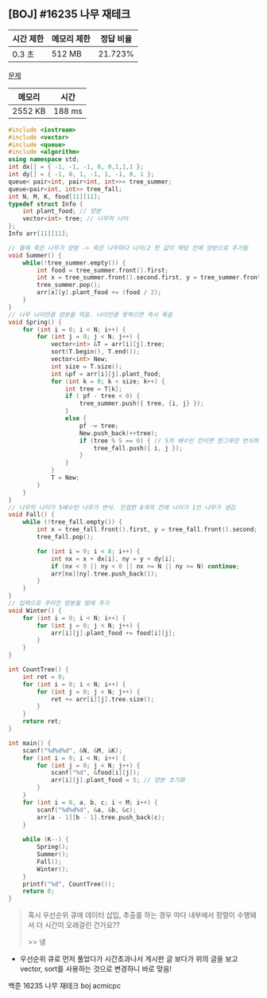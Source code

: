 ## [BOJ] #16235 나무 재테크

| 시간 제한 | 메모리 제한 | 정답 비율 |
| --------- | ----------- | --------- |
| 0.3 초    | 512 MB      | 21.723%   |

[문제](https://www.acmicpc.net/problem/16235)



| 메모리  | 시간   |
| ------- | ------ |
| 2552 KB | 188 ms |

```c++
#include <iostream>
#include <vector>
#include <queue>
#include <algorithm>
using namespace std;
int dx[] = { -1, -1, -1, 0, 0,1,1,1 };
int dy[] = { -1, 0, 1, -1, 1, -1, 0, 1 };
queue< pair<int, pair<int, int>>> tree_summer;
queue<pair<int, int>> tree_fall;
int N, M, K, food[11][11];
typedef struct Info {
	int plant_food; // 양분
	vector<int> tree; // 나무의 나이
};
Info arr[11][11];

// 봄에 죽은 나무가 양분 -> 죽은 나무마다 나이/2 한 값이 해당 칸에 양분으로 추가됨
void Summer() {
	while(!tree_summer.empty()) {
		int food = tree_summer.front().first;
		int x = tree_summer.front().second.first, y = tree_summer.front().second.second;
		tree_summer.pop();
		arr[x][y].plant_food += (food / 2);
	}
}
// 나무 나이만큼 양분을 먹음. 나이만큼 못먹으면 즉시 죽음
void Spring() {
	for (int i = 0; i < N; i++) {
		for (int j = 0; j < N; j++) {
			vector<int> &T = arr[i][j].tree;
			sort(T.begin(), T.end());
			vector<int> New;
			int size = T.size();
			int &pf = arr[i][j].plant_food;
			for (int k = 0; k < size; k++) {
				int tree = T[k];
				if ( pf - tree < 0) {
					tree_summer.push({ tree, {i, j} });
				}
				else {
					pf -= tree;
					New.push_back(++tree);
					if (tree % 5 == 0) { // 5의 배수인 칸이면 한그루만 번식하는건지 알아보기.
						tree_fall.push({ i, j });
					}
				}
			}
			T = New;
		}
	}
}
// 나무의 나이가 5배수인 나무가 번식. 인접한 8개의 칸에 나이가 1인 나무가 생김
void Fall() {	
	while (!tree_fall.empty()) {
		int x = tree_fall.front().first, y = tree_fall.front().second;
		tree_fall.pop();

		for (int i = 0; i < 8; i++) {
			int nx = x + dx[i], ny = y + dy[i];
			if (nx < 0 || ny < 0 || nx >= N || ny >= N) continue;
			arr[nx][ny].tree.push_back(1);
		}
	}
}
// 입력으로 주어진 양분을 땅에 추가
void Winter() {
	for (int i = 0; i < N; i++) {
		for (int j = 0; j < N; j++) {
			arr[i][j].plant_food += food[i][j];
		}
	}
}

int CountTree() {
	int ret = 0;
	for (int i = 0; i < N; i++) {
		for (int j = 0; j < N; j++) {
			ret += arr[i][j].tree.size();
		}
	}
	return ret;
}

int main() {
	scanf("%d%d%d", &N, &M, &K);
	for (int i = 0; i < N; i++) {
		for (int j = 0; j < N; j++) {
			scanf("%d", &food[i][j]);
			arr[i][j].plant_food = 5; // 양분 초기화
		}
	}
	for (int i = 0, a, b, c; i < M; i++) {
		scanf("%d%d%d", &a, &b, &c);
		arr[a - 1][b - 1].tree.push_back(c);
	}
	
	while (K--) {
		Spring();
		Summer();
		Fall();
		Winter();
	}
	printf("%d", CountTree());
	return 0;
}
```

> 혹시 우선순위 큐에 데이터 삽입, 추출를 하는 경우 마다 내부에서 정렬이 수행돼서 더 시간이 오래걸린 건가요??
>
> \>> 넹

- 우선순위 큐로 먼저 풀었다가 시간초과나서 게시판 글 보다가 위의 글을 보고 vector, sort를 사용하는 것으로 변경하니 바로 맞음!



백준 16235 나무 재테크 boj acmicpc

